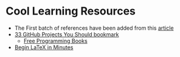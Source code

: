 # Cool Learning Resources  

* The First batch of references have been added from this [article](https://dev.to/denicmarko/github-repositories-to-improve-your-programming-skills-2d1e?utm_source=digest_mailer&utm_medium=email&utm_campaign=digest_email)  
* [33 GitHub Projects You Should bookmark](https://dev.to/devdefinitive/33-github-projects-i-have-bookmarked-and-you-should-298o)
  * [Free Programming Books](https://github.com/EbookFoundation/free-programming-books/blob/master/books/free-programming-books.md)
* [Begin LaTeX in Minutes](https://luong-komorebi.github.io/Begin-Latex-in-minutes/)
